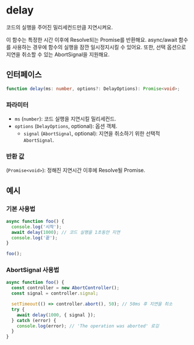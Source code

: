 # delay

코드의 실행을 주어진 밀리세컨드만큼 지연시켜요.

이 함수는 특정한 시간 이후에 Resolve되는 Promise를 반환해요. async/await 함수를 사용하는 경우에 함수의 실행을 잠깐 일시정지시킬 수 있어요. 또한, 선택 옵션으로 지연을 취소할 수 있는 AbortSignal을 지원해요.

## 인터페이스

```typescript
function delay(ms: number, options?: DelayOptions): Promise<void>;
```

### 파라미터

- `ms` (`number`): 코드 실행을 지연시킬 밀리세컨드.
- `options` (`DelayOptions`, optional): 옵션 객체.
  - `signal` (`AbortSignal`, optional): 지연을 취소하기 위한 선택적 `AbortSignal`.

### 반환 값

(`Promise<void>`): 정해진 지연시간 이후에 Resolve될 Promise.

## 예시

### 기본 사용법

```typescript
async function foo() {
  console.log('시작');
  await delay(1000); // 코드 실행을 1초동안 지연
  console.log('끝');
}

foo();
```

### AbortSignal 사용법

```typescript
async function foo() {
  const controller = new AbortController();
  const signal = controller.signal;

  setTimeout(() => controller.abort(), 50); // 50ms 후 지연을 취소
  try {
    await delay(1000, { signal });
  } catch (error) {
    console.log(error); // 'The operation was aborted' 로깅
  }
}
```
